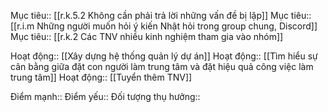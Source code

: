 

Mục tiêu:: [[r.k.5.2 Không cần phải trả lời những vấn đề bị lặp]]
Mục tiêu:: [[r.i.m Những người muốn hỏi ý kiến Nhật hỏi trong group chung, Discord]]
Mục tiêu:: [[r.k.2 Các TNV nhiều kinh nghiệm tham gia vào nhóm]]

Hoạt động:: [[Xây dựng hệ thống quản lý dự án]]
Hoạt động:: [[Tìm hiểu sự cân bằng giữa đặt con người làm trung tâm và đặt hiệu quả công việc làm trung tâm]]
Hoạt động:: [[Tuyển thêm TNV]]

Điểm mạnh::
Điểm yếu::
Đối tượng thụ hưởng::
